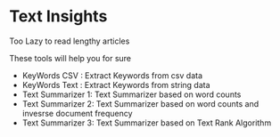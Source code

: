 # Text Insights

Too Lazy to read lengthy articles

These tools will help you for sure

* KeyWords CSV : Extract Keywords from csv data
* KeyWords Text : Extract Keywords from string data
* Text Summarizer 1: Text Summarizer based on word counts
* Text Summarizer 2: Text Summarizer based on word counts and invesrse document frequency
* Text Summarizer 3: Text Summarizer based on Text Rank Algorithm